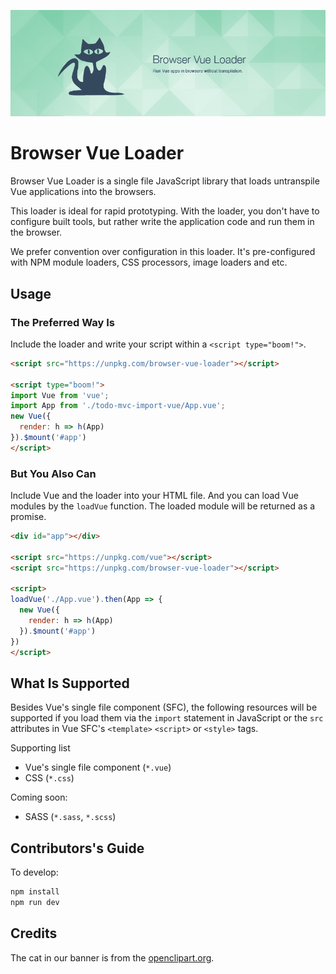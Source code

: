 ![Browser Vue Loader](./banner.png)

Browser Vue Loader
==================

Browser Vue Loader is a single file JavaScript library
that loads untranspile Vue applications into the browsers.

This loader is ideal for rapid prototyping. With the loader,
you don't have to configure built tools, but rather write
the application code and run them in the browser.

We prefer convention over configuration in this loader.
It's pre-configured with NPM module loaders, CSS processors,
image loaders and etc.

## Usage

### The Preferred Way Is

Include the loader and write your script within a `<script type="boom!">`.

```html
<script src="https://unpkg.com/browser-vue-loader"></script>

<script type="boom!">
import Vue from 'vue';
import App from './todo-mvc-import-vue/App.vue';
new Vue({
  render: h => h(App)
}).$mount('#app')
</script>
```

### But You Also Can

Include Vue and the loader into your HTML file.
And you can load Vue modules by the `loadVue` function. The loaded module
will be returned as a promise.

```html
<div id="app"></div>

<script src="https://unpkg.com/vue"></script>
<script src="https://unpkg.com/browser-vue-loader"></script>

<script>
loadVue('./App.vue').then(App => {
  new Vue({
    render: h => h(App)
  }).$mount('#app')
})
</script>
```

## What Is Supported

Besides Vue's single file component (SFC), the following resources will be supported
if you load them via the `import` statement in JavaScript or the `src`
attributes in Vue SFC's `<template>` `<script>` or `<style>` tags.

Supporting list

* Vue's single file component (`*.vue`)
* CSS (`*.css`)

Coming soon:

* SASS (`*.sass`, `*.scss`)

## Contributors's Guide

To develop:

```bash
npm install
npm run dev
```

## Credits

The cat in our banner is from the
[openclipart.org](https://openclipart.org/detail/85915/cat-6).
